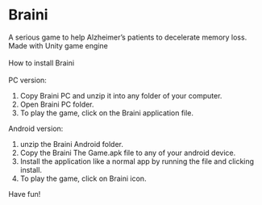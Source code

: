 # Braini
 A serious game to help Alzheimer’s patients to decelerate memory loss. Made with Unity game engine
<br><br>
How to install Braini
<br><br>
PC version:  
1.	Copy Braini PC and unzip it into any folder of your computer.  
2.	Open Braini PC folder.  
3.	To play the game, click on the Braini application file.  
    
Android version:    
1.	unzip the Braini Android folder.  
2.	Copy the Braini The Game.apk file to any of your android device.  
3.	Install the application like a normal app by running the file and clicking install.  
4.	To play the game, click on Braini icon.

Have fun!

